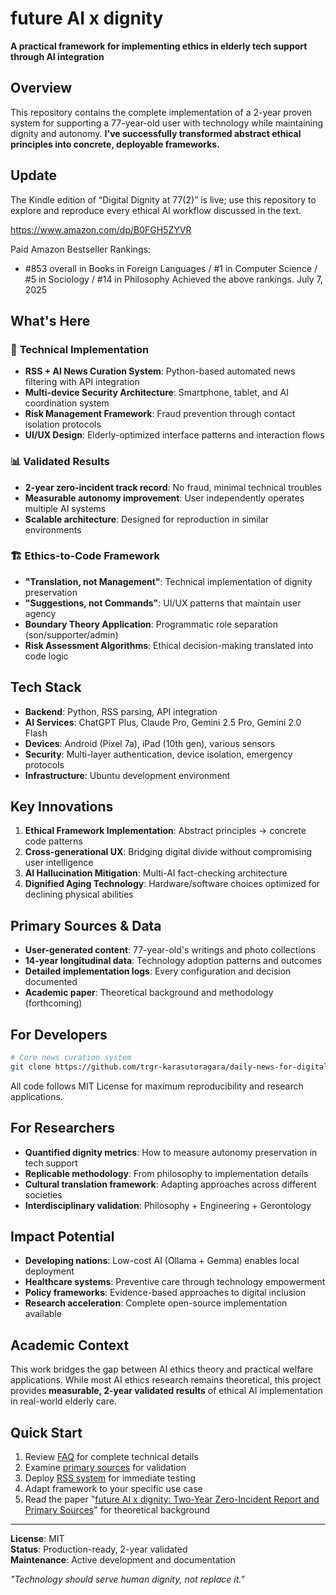 # future AI x dignity

**A practical framework for implementing ethics in elderly tech support through AI integration**

## Overview

This repository contains the complete implementation of a 2-year proven system for supporting a 77-year-old user with technology while maintaining dignity and autonomy. **I've successfully transformed abstract ethical principles into concrete, deployable frameworks.**

## Update
The Kindle edition of “Digital Dignity at 77(2)” is live; use this repository to explore and reproduce every ethical AI workflow discussed in the text.

https://www.amazon.com/dp/B0FGH5ZYVR

Paid Amazon
Bestseller Rankings:

* \#853 overall in Books in Foreign Languages
  / #1 in Computer Science
  / #5 in Sociology
  / #14 in Philosophy
  Achieved the above rankings.
July 7, 2025

## What's Here

### 🔧 **Technical Implementation**
- **RSS + AI News Curation System**: Python-based automated news filtering with API integration
- **Multi-device Security Architecture**: Smartphone, tablet, and AI coordination system
- **Risk Management Framework**: Fraud prevention through contact isolation protocols
- **UI/UX Design**: Elderly-optimized interface patterns and interaction flows

### 📊 **Validated Results** 
- **2-year zero-incident track record**: No fraud, minimal technical troubles
- **Measurable autonomy improvement**: User independently operates multiple AI systems
- **Scalable architecture**: Designed for reproduction in similar environments

### 🏗️ **Ethics-to-Code Framework**
- **"Translation, not Management"**: Technical implementation of dignity preservation
- **"Suggestions, not Commands"**: UI/UX patterns that maintain user agency
- **Boundary Theory Application**: Programmatic role separation (son/supporter/admin)
- **Risk Assessment Algorithms**: Ethical decision-making translated into code logic

## Tech Stack

- **Backend**: Python, RSS parsing, API integration
- **AI Services**: ChatGPT Plus, Claude Pro, Gemini 2.5 Pro, Gemini 2.0 Flash
- **Devices**: Android (Pixel 7a), iPad (10th gen), various sensors
- **Security**: Multi-layer authentication, device isolation, emergency protocols
- **Infrastructure**: Ubuntu development environment

## Key Innovations

1. **Ethical Framework Implementation**: Abstract principles → concrete code patterns
2. **Cross-generational UX**: Bridging digital divide without compromising user intelligence  
3. **AI Hallucination Mitigation**: Multi-AI fact-checking architecture
4. **Dignified Aging Technology**: Hardware/software choices optimized for declining physical abilities

## Primary Sources & Data

- **User-generated content**: 77-year-old's writings and photo collections
- **14-year longitudinal data**: Technology adoption patterns and outcomes
- **Detailed implementation logs**: Every configuration and decision documented
- **Academic paper**: Theoretical background and methodology (forthcoming)

## For Developers

```bash
# Core news curation system
git clone https://github.com/trgr-karasutoragara/daily-news-for-digital-dignity
```

All code follows MIT License for maximum reproducibility and research applications.

## For Researchers

- **Quantified dignity metrics**: How to measure autonomy preservation in tech support
- **Replicable methodology**: From philosophy to implementation details
- **Cultural translation framework**: Adapting approaches across different societies
- **Interdisciplinary validation**: Philosophy + Engineering + Gerontology

## Impact Potential

- **Developing nations**: Low-cost AI (Ollama + Gemma) enables local deployment
- **Healthcare systems**: Preventive care through technology empowerment  
- **Policy frameworks**: Evidence-based approaches to digital inclusion
- **Research acceleration**: Complete open-source implementation available

## Academic Context

This work bridges the gap between AI ethics theory and practical welfare applications. While most AI ethics research remains theoretical, this project provides **measurable, 2-year validated results** of ethical AI implementation in real-world elderly care.

## Quick Start

1. Review [FAQ](https://trgr-karasutoragara.github.io/faq.html) for complete technical details
2. Examine [primary sources](https://trgr-karasutoragara.github.io/) for validation
3. Deploy [RSS system](https://github.com/trgr-karasutoragara/daily-news-for-digital-dignity) for immediate testing
4. Adapt framework to your specific use case
5. Read the paper "[future AI x dignity: Two-Year Zero-Incident Report and Primary Sources](https://www.academia.edu/130269659/future_AI_x_dignity_Two_Year_Zero_Incident_Report_and_Primary_Sources)" for theoretical background

---

**License**: MIT  
**Status**: Production-ready, 2-year validated  
**Maintenance**: Active development and documentation

*"Technology should serve human dignity, not replace it."*
